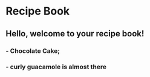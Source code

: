 # Recipe Book

## Hello, welcome to your recipe book! 
 ### - Chocolate Cake;
 ### - curly guacamole is almost there
